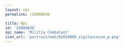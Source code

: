 ```yaml
---
layout: npc
permalink: /29000036

title: Npc
id: '29000036'
npc_name: 'Militia Combatant'
icon_url: 'portrait/mob/02010009_vigilancecom_p.png'
---
```

